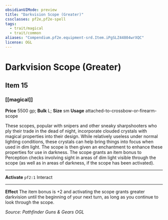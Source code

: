 ```yaml
---
obsidianUIMode: preview
title: "Darkvision Scope (Greater)"
cssclasses: pf2e,pf2e-spell
tags:
  - trait/magical
  - trait/common
aliases: "Compendium.pf2e.equipment-srd.Item.iPgSLZ44804wrXQC"
license: OGL
---
```

# Darkvision Scope (Greater)
## Item 15
### [[magical]]


**Price** 5500 gp; 
**Bulk** L; **Size** sm
**Usage** attached-to-crossbow-or-firearm-scope

These scopes, popular with snipers and other sneaky sharpshooters who ply their trade in the dead of night, incorporate clouded crystals with magical properties into their design. While relatively useless under normal lighting conditions, these crystals can help bring things into focus when used in dim light. The scope is then given an enchantment to enhance these properties for use in darkness. The scope grants an item bonus to Perception checks involving sight in areas of dim light visible through the scope (as well as in areas of darkness, if the scope has been activated).

* * *

**Activate** `pf2:1` Interact

* * *

**Effect** The item bonus is +2 and activating the scope grants greater darkvision until the beginning of your next turn, as long as you continue to look through the scope.

*Source: Pathfinder Guns & Gears*
*OGL*